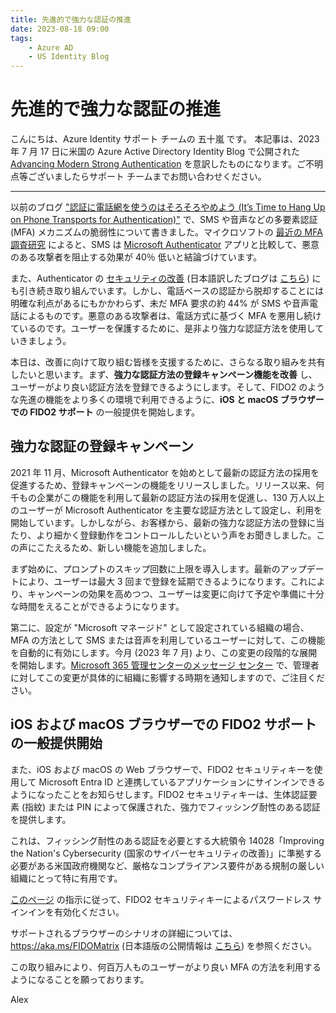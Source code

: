 ```yaml
---
title: 先進的で強力な認証の推進
date: 2023-08-18 09:00
tags:
    - Azure AD
    - US Identity Blog
---
```


# 先進的で強力な認証の推進

こんにちは、Azure Identity サポート チームの 五十嵐 です。
本記事は、2023 年 7 月 17 日に米国の Azure Active Directory Identity Blog で公開された [Advancing Modern Strong Authentication](https://techcommunity.microsoft.com/t5/microsoft-entra-azure-ad-blog/advancing-modern-strong-authentication/ba-p/3773135) を意訳したものになります。ご不明点等ございましたらサポート チームまでお問い合わせください。

---

以前のブログ ["認証に電話網を使うのはそろそろやめよう (It’s Time to Hang Up on Phone Transports for Authentication)"](https://techcommunity.microsoft.com/t5/microsoft-entra-azure-ad-blog/it-s-time-to-hang-up-on-phone-transports-for-authentication/ba-p/1751752) で、SMS や音声などの多要素認証 (MFA) メカニズムの脆弱性について書きました。マイクロソフトの [最近の MFA 調査研究](https://arxiv.org/pdf/2305.00945.pdf) によると、SMS は [Microsoft Authenticator](https://www.microsoft.com/ja-jp/security/mobile-authenticator-app) アプリと比較して、悪意のある攻撃者を阻止する効果が 40％ 低いと結論づけています。

また、Authenticator の [セキュリティの改善](https://techcommunity.microsoft.com/t5/microsoft-entra-azure-ad-blog/new-microsoft-authenticator-security-features-are-now-available/ba-p/2464386) (日本語訳したブログは [こちら](https://jpazureid.github.io/blog/azure-active-directory/new-authenticator-security-features/)) にも引き続き取り組んでいます。しかし、電話ベースの認証から脱却することには明確な利点があるにもかかわらず、未だ MFA 要求の約 44% が SMS や音声電話によるものです。悪意のある攻撃者は、電話方式に基づく MFA を悪用し続けているのです。ユーザーを保護するために、是非より強力な認証方法を使用していきましょう。 

本日は、改善に向けて取り組む皆様を支援するために、さらなる取り組みを共有したいと思います。まず、**強力な認証方法の登録キャンペーン機能を改善** し、ユーザーがより良い認証方法を登録できるようにします。そして、FIDO2 のような先進の機能をより多くの環境で利用できるように、**iOS と macOS ブラウザーでの FIDO2 サポート** の一般提供を開始します。 

## 強力な認証の登録キャンペーン 

2021 年 11 月、Microsoft Authenticator を始めとして最新の認証方法の採用を促進するため、登録キャンペーンの機能をリリースしました。リリース以来、何千もの企業がこの機能を利用して最新の認証方法の採用を促進し、130 万人以上のユーザーが Microsoft Authenticator を主要な認証方法として設定し、利用を開始しています。しかしながら、お客様から、最新の強力な認証方法の登録に当たり、より細かく登録動作をコントロールしたいという声をお聞きしました。この声にこたえるため、新しい機能を追加しました。

まず始めに、プロンプトのスキップ回数に上限を導入します。最新のアップデートにより、ユーザーは最大 3 回まで登録を延期できるようになります。これにより、キャンペーンの効果を高めつつ、ユーザーは変更に向けて予定や準備に十分な時間をえることができるようになります。

第二に、設定が "Microsoft マネージド" として設定されている組織の場合、MFA の方法として SMS または音声を利用しているユーザーに対して、この機能を自動的に有効にします。今月 (2023 年 7 月) より、この変更の段階的な展開を開始します。[Microsoft 365 管理センターのメッセージ センター](https://go.microsoft.com/fwlink/p/?linkid=2070717) で、管理者に対してこの変更が具体的に組織に影響する時期を通知しますので、ご注目ください。

## iOS および macOS ブラウザーでの FIDO2 サポートの一般提供開始

また、iOS および macOS の Web ブラウザーで、FIDO2 セキュリティキーを使用して Microsoft Entra ID と連携しているアプリケーションにサインインできるようになったことをお知らせします。FIDO2 セキュリティキーは、生体認証要素 (指紋) または PIN によって保護された、強力でフィッシング耐性のある認証を提供します。

これは、フィッシング耐性のある認証を必要とする大統領令 14028「Improving the Nation's Cybersecurity (国家のサイバーセキュリティの改善)」に準拠する必要がある米国政府機関など、厳格なコンプライアンス要件がある規制の厳しい組織にとって特に有用です。

[このページ](https://learn.microsoft.com/ja-jp/azure/active-directory/authentication/howto-authentication-passwordless-security-key) の指示に従って、FIDO2 セキュリティキーによるパスワードレス サインインを有効化ください。

サポートされるブラウザーのシナリオの詳細については、https://aka.ms/FIDOMatrix (日本語版の公開情報は [こちら](https://learn.microsoft.com/ja-jp/azure/active-directory/authentication/fido2-compatibility)) を参照ください。

この取り組みにより、何百万人ものユーザーがより良い MFA の方法を利用するようになることを願っております。

Alex

